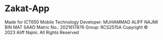 # Zakat-App

Made for ICT650 Mobile Technology
Developer: MUHAMMAD ALIFF NAJMI BIN MAT SAAD
Matric No.: 2021617876
Group: RCS2515A
Copyright © 2023 Aliff Najmi. All Rights Reserved
